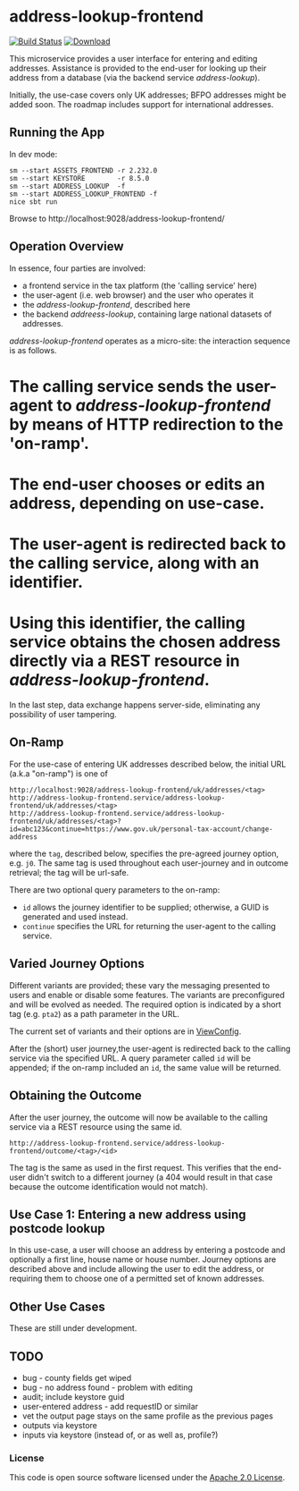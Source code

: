 
# address-lookup-frontend

[![Build Status](https://travis-ci.org/hmrc/address-lookup-frontend.svg?branch=master)](https://travis-ci.org/hmrc/address-lookup-frontend) [ ![Download](https://api.bintray.com/packages/hmrc/releases/address-lookup-frontend/images/download.svg) ](https://bintray.com/hmrc/releases/address-lookup-frontend/_latestVersion)

This microservice provides a user interface for entering and editing addresses. Assistance is provided to the end-user for looking up their address from a database (via the backend service *address-lookup*).

Initially, the use-case covers only UK addresses; BFPO addresses might be added soon.
The roadmap includes support for international addresses.

## Running the App

In dev mode:
```
sm --start ASSETS_FRONTEND -r 2.232.0
sm --start KEYSTORE        -r 8.5.0
sm --start ADDRESS_LOOKUP  -f
sm --start ADDRESS_LOOKUP_FRONTEND -f
nice sbt run
```

Browse to http://localhost:9028/address-lookup-frontend/

## Operation Overview

In essence, four parties are involved:

 * a frontend service in the tax platform (the 'calling service' here)
 * the user-agent (i.e. web browser) and the user who operates it
 * the *address-lookup-frontend*, described here
 * the backend *addreess-lookup*, containing large national datasets of addresses.

*address-lookup-frontend* operates as a micro-site: the interaction sequence is as follows.

 # The calling service sends the user-agent to *address-lookup-frontend* by means of HTTP redirection to the 'on-ramp'.
 # The end-user chooses or edits an address, depending on use-case.
 # The user-agent is redirected back to the calling service, along with an identifier.
 # Using this identifier, the calling service obtains the chosen address directly via a REST resource in *address-lookup-frontend*.

In the last step, data exchange happens server-side, eliminating any possibility of user tampering.

## On-Ramp

For the use-case of entering UK addresses described below, the initial URL (a.k.a "on-ramp") is one of

```
http://localhost:9028/address-lookup-frontend/uk/addresses/<tag>
http://address-lookup-frontend.service/address-lookup-frontend/uk/addresses/<tag>
http://address-lookup-frontend.service/address-lookup-frontend/uk/addresses/<tag>?id=abc123&continue=https://www.gov.uk/personal-tax-account/change-address
```

where the `tag`, described below, specifies the pre-agreed journey option, e.g. `j0`. The same tag is used throughout each user-journey and in outcome retrieval; the tag will be url-safe.

There are two optional query parameters to the on-ramp:

 * `id` allows the journey identifier to be supplied; otherwise, a GUID is generated and used instead.
 * `continue` specifies the URL for returning the user-agent to the calling service.

## Varied Journey Options

Different variants are provided; these vary the messaging presented to users and enable or disable some features. The variants are preconfigured and will be evolved as needed. The required option is indicated by a short tag (e.g. `pta2`) as a path parameter in the URL.

The current set of variants and their options are in [ViewConfig](https://github.com/hmrc/address-lookup-frontend/blob/master/app/address/uk/ViewConfig.scala).

After the (short) user journey,the user-agent is redirected back to the calling service via the specified URL. A query parameter called `id` will be appended; if the on-ramp included an `id`, the same value will be returned.

## Obtaining the Outcome

After the user journey, the outcome will now be available to the calling service via a REST resource using the same id. 

```
http://address-lookup-frontend.service/address-lookup-frontend/outcome/<tag>/<id>
```

The tag is the same as used in the first request. This verifies that the end-user didn't switch to a different journey (a 404 would result in that case because the outcome identification would not match).

## Use Case 1: Entering a new address using postcode lookup

In this use-case, a user will choose an address by entering a postcode and optionally a first line, house name or house number. Journey options are described above and include allowing the user to edit the address, or requiring them to choose one of a permitted set of known addresses.

## Other Use Cases

These are still under development.

## TODO

* bug - county fields get wiped
* bug - no address found - problem with editing
* audit; include keystore guid
* user-entered address - add requestID or similar
* vet the output page stays on the same profile as the previous pages
* outputs via keystore
* inputs via keystore (instead of, or as well as, profile?)

### License

This code is open source software licensed under the [Apache 2.0 License]("http://www.apache.org/licenses/LICENSE-2.0.html").
